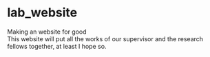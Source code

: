 # lab_website
Making an website for good <br>
This website will put all the works of our supervisor and the research fellows together, at least I hope so.
